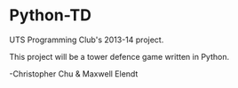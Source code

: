 Python-TD
=========

UTS Programming Club's 2013-14 project. 


This project will be a tower defence game written in Python.

-Christopher Chu & Maxwell Elendt
